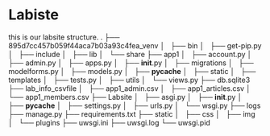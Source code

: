 # Labiste

this is our labsite structure.
.
├── 895d7cc457b059f44aca7b03a93c4fea_venv
│   ├── bin
│   ├── get-pip.py
│   ├── include
│   ├── lib
│   └── share
├── app1
│   ├── account.py
│   ├── admin.py
│   ├── apps.py
│   ├── __init__.py
│   ├── migrations
│   ├── modelforms.py
│   ├── models.py
│   ├── __pycache__
│   ├── static
│   ├── templates
│   ├── tests.py
│   ├── utils
│   └── views.py
├── db.sqlite3
├── lab_info_csvfile
│   ├── app1_admin.csv
│   ├── app1_articles.csv
│   └── app1_members.csv
├── Labsite
│   ├── asgi.py
│   ├── __init__.py
│   ├── __pycache__
│   ├── settings.py
│   ├── urls.py
│   └── wsgi.py
├── logs
├── manage.py
├── requirements.txt
├── static
│   ├── css
│   ├── img
│   └── plugins
├── uwsgi.ini
├── uwsgi.log
└── uwsgi.pid
